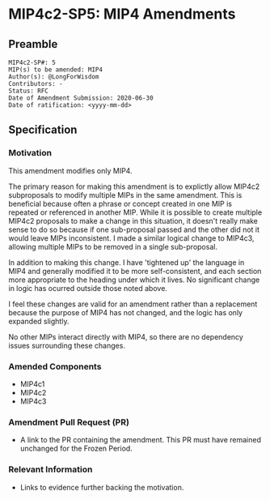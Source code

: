 # MIP4c2-SP5: MIP4 Amendments

## Preamble
```
MIP4c2-SP#: 5
MIP(s) to be amended: MIP4
Author(s): @LongForWisdom
Contributors: -
Status: RFC
Date of Amendment Submission: 2020-06-30
Date of ratification: <yyyy-mm-dd>
```
## Specification
    
### Motivation

This amendment modifies only MIP4. 

The primary reason for making this amendment is to explictly allow MIP4c2 subproposals to modify multiple MIPs in the same amendment. This is beneficial because often a phrase or concept created in one MIP is repeated or referenced in another MIP. While it is possible to create multiple MIP4c2 proposals to make a change in this situation, it doesn't really make sense to do so because if one sub-proposal passed and the other did not it would leave MIPs inconsistent. I made a similar logical change to MIP4c3, allowing multiple MIPs to be removed in a single sub-proposal.

In addition to making this change. I have 'tightened up' the language in MIP4 and generally modified it to be more self-consistent, and each section more appropriate to the heading under which it lives. No significant change in logic has ocurred outside those noted above.

I feel these changes are valid for an amendment rather than a replacement because the purpose of MIP4 has not changed, and the logic has only expanded slightly. 

No other MIPs interact directly with MIP4, so there are no dependency issues surrounding these changes.

### Amended Components
   - MIP4c1
   - MIP4c2
   - MIP4c3

### Amendment Pull Request (PR)
   -  A link to the PR containing the amendment. This PR must have remained unchanged for the Frozen Period.

### Relevant Information
   -  Links to evidence further backing the motivation.
